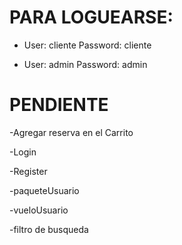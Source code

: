 # PARA LOGUEARSE:

- User: cliente 
  Password: cliente
  
 - User: admin
   Password: admin

# PENDIENTE

-Agregar reserva en el Carrito

-Login

-Register

-paqueteUsuario

-vueloUsuario

-filtro de busqueda
